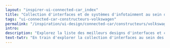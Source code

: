 ```yaml
---
layout: "inspirer-ui-connected-car_index"
title: "Collection d'interfaces et de systèmes d'infotainment au sein des voitures connectées Volkswagen"
tags: "ui-connected-car-constructeurs-volkswagen"
permalink: "/inspiration/ui-design/connected-car/constructeurs/volkswagen/"
intro:
description: "Explorez la liste des meilleurs designs d'interfaces et concepts de tableaux de bord automobiles de Volkswagen"
text-twtr: "En train d'explorer la collection d'interfaces au sein des voitures connectées Volkswagen du @MagDuWebdesign"
---
```

